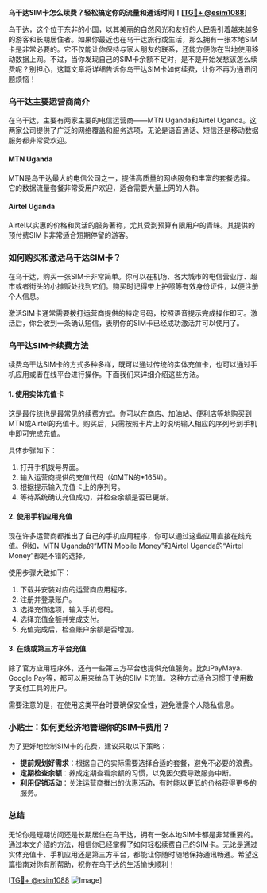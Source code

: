 **乌干达SIM卡怎么续费？轻松搞定你的流量和通话时间！[[TG💪+ @esim1088](https://t.me/s/esim1088)]**

乌干达，这个位于东非的小国，以其美丽的自然风光和友好的人民吸引着越来越多的游客和长期居住者。如果你最近也在乌干达旅行或生活，那么拥有一张本地SIM卡是非常必要的。它不仅能让你保持与家人朋友的联系，还能方便你在当地使用移动数据上网。不过，当你发现自己的SIM卡余额不足时，是不是开始发愁该怎么续费呢？别担心，这篇文章将详细告诉你乌干达SIM卡如何续费，让你不再为通讯问题烦恼！

### 乌干达主要运营商简介

在乌干达，主要有两家主要的电信运营商——MTN Uganda和Airtel Uganda。这两家公司提供了广泛的网络覆盖和服务选项，无论是语音通话、短信还是移动数据服务都非常受欢迎。

#### MTN Uganda
MTN是乌干达最大的电信公司之一，提供高质量的网络服务和丰富的套餐选择。它的数据流量套餐非常受用户欢迎，适合需要大量上网的人群。

#### Airtel Uganda
Airtel以实惠的价格和灵活的服务著称，尤其受到预算有限用户的青睐。其提供的预付费SIM卡非常适合短期停留的游客。

### 如何购买和激活乌干达SIM卡？

在乌干达，购买一张SIM卡非常简单。你可以在机场、各大城市的电信营业厅、超市或者街头的小摊贩处找到它们。购买时记得带上护照等有效身份证件，以便注册个人信息。

激活SIM卡通常需要拨打运营商提供的特定号码，按照语音提示完成操作即可。激活后，你会收到一条确认短信，表明你的SIM卡已经成功激活并可以使用了。

### 乌干达SIM卡续费方法

续费乌干达SIM卡的方式多种多样，既可以通过传统的实体充值卡，也可以通过手机应用或者在线平台进行操作。下面我们来详细介绍这些方法。

#### 1. 使用实体充值卡
这是最传统也是最常见的续费方式。你可以在商店、加油站、便利店等地购买到MTN或Airtel的充值卡。购买后，只需按照卡片上的说明输入相应的序列号到手机中即可完成充值。

具体步骤如下：
1. 打开手机拨号界面。
2. 输入运营商提供的充值代码（如MTN的*165#）。
3. 根据提示输入充值卡上的序列号。
4. 等待系统确认充值成功，并检查余额是否已更新。

#### 2. 使用手机应用充值
现在许多运营商都推出了自己的手机应用程序，你可以通过这些应用直接在线充值。例如，MTN Uganda的“MTN Mobile Money”和Airtel Uganda的“Airtel Money”都是不错的选择。

使用步骤大致如下：
1. 下载并安装对应的运营商应用程序。
2. 注册并登录账户。
3. 选择充值选项，输入手机号码。
4. 选择充值金额并完成支付。
5. 充值完成后，检查账户余额是否增加。

#### 3. 在线或第三方平台充值
除了官方应用程序外，还有一些第三方平台也提供充值服务。比如PayMaya、Google Pay等，都可以用来给乌干达的SIM卡充值。这种方式适合习惯于使用数字支付工具的用户。

需要注意的是，在使用这类平台时要确保安全性，避免泄露个人隐私信息。

### 小贴士：如何更经济地管理你的SIM卡费用？

为了更好地控制SIM卡的花费，建议采取以下策略：

- **提前规划好需求**：根据自己的实际需要选择合适的套餐，避免不必要的浪费。
- **定期检查余额**：养成定期查看余额的习惯，以免因欠费导致服务中断。
- **利用促销活动**：关注运营商推出的优惠活动，有时能以更低的价格获得更多的服务。

### 总结

无论你是短期访问还是长期居住在乌干达，拥有一张本地SIM卡都是非常重要的。通过本文介绍的方法，相信你已经掌握了如何轻松续费自己的SIM卡。无论是通过实体充值卡、手机应用还是第三方平台，都能让你随时随地保持通讯畅通。希望这篇指南对你有所帮助，祝你在乌干达的生活愉快顺利！

[[TG💪+ @esim1088](https://t.me/s/esim1088) ![Image](https://i.postimg.cc/4NQfJmqS/Snipaste-2025-05-13-00-14-12.png)]